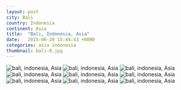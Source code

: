 ```yaml
---
layout: post
city: Bali
country: Indonesia
continent: Asia
title:  "Bali, Indonesia, Asia"
date:   2015-06-28 15:44:43 +0000
categories: asia indonesia
thumbnail: bali-8.jpg
---
```


<div class="img-container">
	<img class="img-responsive" src="{{ site.baseurl }}/img/countries/indonesia/bali-1.jpg" alt="bali, indonesia, Asia"/>
	<img class="img-responsive" src="{{ site.baseurl }}/img/countries/indonesia/bali-2.jpg" alt="bali, indonesia, Asia"/>
	<img class="img-responsive" src="{{ site.baseurl }}/img/countries/indonesia/bali-3.jpg" alt="bali, indonesia, Asia"/>
	<img class="img-responsive" src="{{ site.baseurl }}/img/countries/indonesia/bali-4.jpg" alt="bali, indonesia, Asia"/>
	<img class="img-responsive" src="{{ site.baseurl }}/img/countries/indonesia/bali-5.jpg" alt="bali, indonesia, Asia"/>
	<img class="img-responsive" src="{{ site.baseurl }}/img/countries/indonesia/bali-6.jpg" alt="bali, indonesia, Asia"/>
	<img class="img-responsive" src="{{ site.baseurl }}/img/countries/indonesia/bali-7.jpg" alt="bali, indonesia, Asia"/>
	<img class="img-responsive" src="{{ site.baseurl }}/img/countries/indonesia/bali-8.jpg" alt="bali, indonesia, Asia"/>
	<img class="img-responsive" src="{{ site.baseurl }}/img/countries/indonesia/bali-9.jpg" alt="bali, indonesia, Asia"/>
</div>
